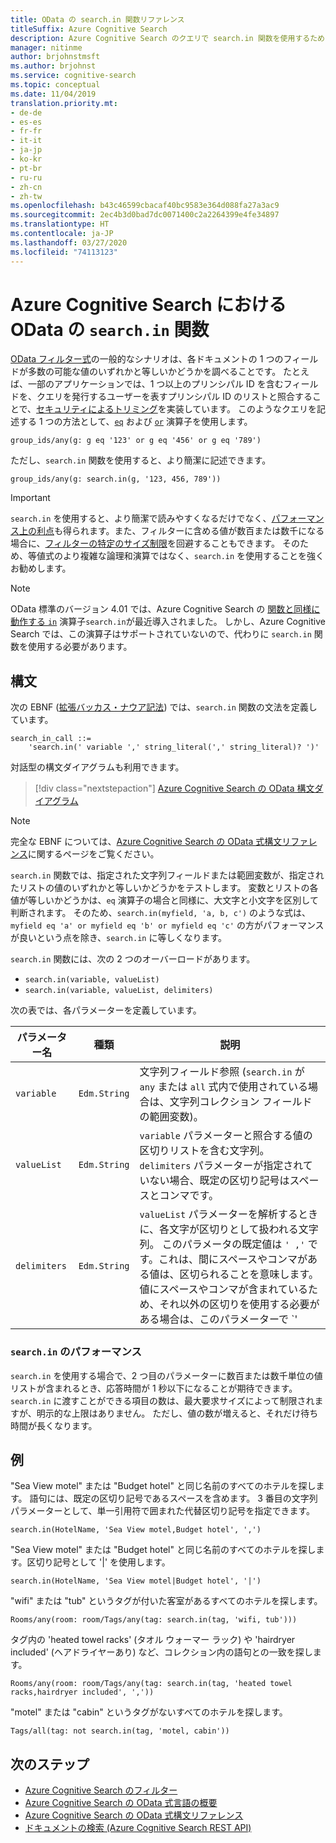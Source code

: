 ```yaml
---
title: OData の search.in 関数リファレンス
titleSuffix: Azure Cognitive Search
description: Azure Cognitive Search のクエリで search.in 関数を使用するための構文とリファレンス ドキュメント。
manager: nitinme
author: brjohnstmsft
ms.author: brjohnst
ms.service: cognitive-search
ms.topic: conceptual
ms.date: 11/04/2019
translation.priority.mt:
- de-de
- es-es
- fr-fr
- it-it
- ja-jp
- ko-kr
- pt-br
- ru-ru
- zh-cn
- zh-tw
ms.openlocfilehash: b43c46599cbacaf40bc9583e364d088fa27a3ac9
ms.sourcegitcommit: 2ec4b3d0bad7dc0071400c2a2264399e4fe34897
ms.translationtype: HT
ms.contentlocale: ja-JP
ms.lasthandoff: 03/27/2020
ms.locfileid: "74113123"
---
```

# <a name="odata-searchin-function-in-azure-cognitive-search"></a>Azure Cognitive Search における OData の `search.in` 関数

[OData フィルター式](query-odata-filter-orderby-syntax.md)の一般的なシナリオは、各ドキュメントの 1 つのフィールドが多数の可能な値のいずれかと等しいかどうかを調べることです。 たとえば、一部のアプリケーションでは、1 つ以上のプリンシパル ID を含むフィールドを、クエリを発行するユーザーを表すプリンシパル ID のリストと照合することで、[セキュリティによるトリミング](search-security-trimming-for-azure-search.md)を実装しています。 このようなクエリを記述する 1 つの方法として、[`eq`](search-query-odata-comparison-operators.md) および [`or`](search-query-odata-logical-operators.md) 演算子を使用します。

    group_ids/any(g: g eq '123' or g eq '456' or g eq '789')

ただし、`search.in` 関数を使用すると、より簡潔に記述できます。

    group_ids/any(g: search.in(g, '123, 456, 789'))

> [!IMPORTANT]
> `search.in` を使用すると、より簡潔で読みやすくなるだけでなく、[パフォーマンス上の利点](#bkmk_performance)も得られます。また、フィルターに含める値が数百または数千になる場合に、[フィルターの特定のサイズ制限](search-query-odata-filter.md#bkmk_limits)を回避することもできます。 そのため、等値式のより複雑な論理和演算ではなく、`search.in` を使用することを強くお勧めします。

> [!NOTE]
> OData 標準のバージョン 4.01 では、Azure Cognitive Search の [ 関数と同様に動作する `in`](https://docs.oasis-open.org/odata/odata/v4.01/cs01/part2-url-conventions/odata-v4.01-cs01-part2-url-conventions.html#_Toc505773230) 演算子`search.in`が最近導入されました。 しかし、Azure Cognitive Search では、この演算子はサポートされていないので、代わりに `search.in` 関数を使用する必要があります。

## <a name="syntax"></a>構文

次の EBNF ([拡張バッカス・ナウア記法](https://en.wikipedia.org/wiki/Extended_Backus–Naur_form)) では、`search.in` 関数の文法を定義しています。

<!-- Upload this EBNF using https://bottlecaps.de/rr/ui to create a downloadable railroad diagram. -->

```
search_in_call ::=
    'search.in(' variable ',' string_literal(',' string_literal)? ')'
```

対話型の構文ダイアグラムも利用できます。

> [!div class="nextstepaction"]
> [Azure Cognitive Search の OData 構文ダイアグラム](https://azuresearch.github.io/odata-syntax-diagram/#search_in_call)

> [!NOTE]
> 完全な EBNF については、[Azure Cognitive Search の OData 式構文リファレンス](search-query-odata-syntax-reference.md)に関するページをご覧ください。

`search.in` 関数では、指定された文字列フィールドまたは範囲変数が、指定されたリストの値のいずれかと等しいかどうかをテストします。 変数とリストの各値が等しいかどうかは、`eq` 演算子の場合と同様に、大文字と小文字を区別して判断されます。 そのため、`search.in(myfield, 'a, b, c')` のような式は、`myfield eq 'a' or myfield eq 'b' or myfield eq 'c'` の方がパフォーマンスが良いという点を除き、`search.in` に等しくなります。

`search.in` 関数には、次の 2 つのオーバーロードがあります。

- `search.in(variable, valueList)`
- `search.in(variable, valueList, delimiters)`

次の表では、各パラメーターを定義しています。

| パラメーター名 | 種類 | 説明 |
| --- | --- | --- |
| `variable` | `Edm.String` | 文字列フィールド参照 (`search.in` が `any` または `all` 式内で使用されている場合は、文字列コレクション フィールドの範囲変数)。 |
| `valueList` | `Edm.String` | `variable` パラメーターと照合する値の区切りリストを含む文字列。 `delimiters` パラメーターが指定されていない場合、既定の区切り記号はスペースとコンマです。 |
| `delimiters` | `Edm.String` | `valueList` パラメーターを解析するときに、各文字が区切りとして扱われる文字列。 このパラメータの既定値は `' ,'` です。これは、間にスペースやコンマがある値は、区切られることを意味します。 値にスペースやコンマが含まれているため、それ以外の区切りを使用する必要がある場合は、このパラメーターで `'|'` などの代替区切り記号を指定できます。 |

<a name="bkmk_performance"></a>

### <a name="performance-of-searchin"></a>`search.in` のパフォーマンス

`search.in` を使用する場合で、2 つ目のパラメーターに数百または数千単位の値リストが含まれるとき、応答時間が 1 秒以下になることが期待できます。 `search.in` に渡すことができる項目の数は、最大要求サイズによって制限されますが、明示的な上限はありません。 ただし、値の数が増えると、それだけ待ち時間が長くなります。

## <a name="examples"></a>例

"Sea View motel" または "Budget hotel" と同じ名前のすべてのホテルを探します。 語句には、既定の区切り記号であるスペースを含めます。 3 番目の文字列パラメーターとして、単一引用符で囲まれた代替区切り記号を指定できます。  

    search.in(HotelName, 'Sea View motel,Budget hotel', ',')

"Sea View motel" または "Budget hotel" と同じ名前のすべてのホテルを探します。区切り記号として '|' を使用します。

    search.in(HotelName, 'Sea View motel|Budget hotel', '|')

"wifi" または "tub" というタグが付いた客室があるすべてのホテルを探します。

    Rooms/any(room: room/Tags/any(tag: search.in(tag, 'wifi, tub')))

タグ内の 'heated towel racks' (タオル ウォーマー ラック) や 'hairdryer included' (ヘアドライヤーあり) など、コレクション内の語句との一致を探します。

    Rooms/any(room: room/Tags/any(tag: search.in(tag, 'heated towel racks,hairdryer included', ','))

"motel" または "cabin" というタグがないすべてのホテルを探します。

    Tags/all(tag: not search.in(tag, 'motel, cabin'))

## <a name="next-steps"></a>次のステップ  

- [Azure Cognitive Search のフィルター](search-filters.md)
- [Azure Cognitive Search の OData 式言語の概要](query-odata-filter-orderby-syntax.md)
- [Azure Cognitive Search の OData 式構文リファレンス](search-query-odata-syntax-reference.md)
- [ドキュメントの検索 &#40;Azure Cognitive Search REST API&#41;](https://docs.microsoft.com/rest/api/searchservice/Search-Documents)
